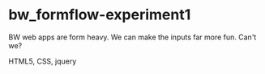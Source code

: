 # bw_formflow-experiment1

BW web apps are form heavy. We can make the inputs far more fun. Can't we?

HTML5, CSS, jquery
